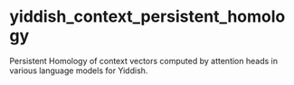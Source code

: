 # yiddish_context_persistent_homology
Persistent Homology of context vectors computed by attention heads in various language models for Yiddish. 
